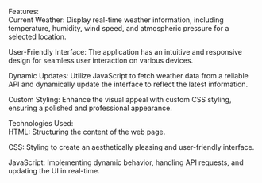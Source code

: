 Features:<br>
Current Weather: Display real-time weather information, including temperature, humidity, wind speed, and atmospheric pressure for a selected location.<br>

User-Friendly Interface: The application has an intuitive and responsive design for seamless user interaction on various devices.<br>

Dynamic Updates: Utilize JavaScript to fetch weather data from a reliable API and dynamically update the interface to reflect the latest information.<br>

Custom Styling: Enhance the visual appeal with custom CSS styling, ensuring a polished and professional appearance.<br>

Technologies Used:<br>
HTML: Structuring the content of the web page.<br>

CSS: Styling to create an aesthetically pleasing and user-friendly interface.<br>

JavaScript: Implementing dynamic behavior, handling API requests, and updating the UI in real-time.

